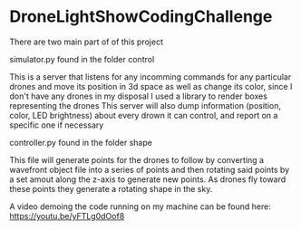 # DroneLightShowCodingChallenge

There are two main part of of this project

simulator.py found in the folder control

This is a server that listens for any incomming commands for any particular drones
and move its position in 3d space as well as change its color,
since I don't have any drones in my disposal I used a library to render boxes representing the drones
This server will also dump information (position, color, LED brightness) about every drown it can control, and report on a specific one if necessary 

controller.py found in the folder shape

This file will generate points for the drones to follow by converting a wavefront object file into a series of points and then rotating said points by 
a set amout along the z-axis to generate new points. As drones fly toward these points they generate a rotating shape in the sky.

A video demoing the code running on my machine can be found here:
https://youtu.be/yFTLg0dOof8





